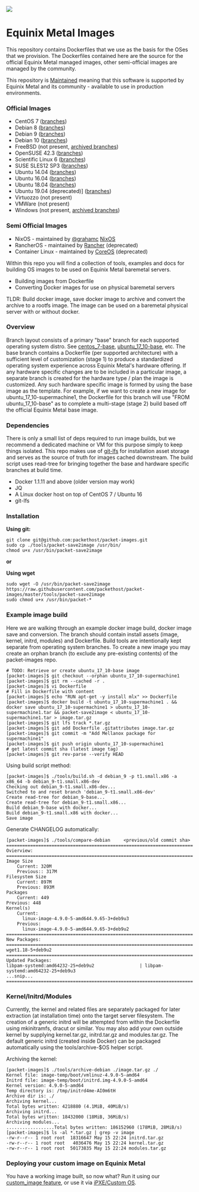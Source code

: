 ![](https://img.shields.io/badge/Stability-Maintained-green.svg)

# Equinix Metal Images

This repository contains Dockerfiles that we use as the basis for the OSes that we provision. The Dockerfiles contained here are the source for the official Equinix Metal managed images, other semi-official images are managed by the community.

This repository is [Maintained](https://github.com/packethost/standards/blob/master/maintained-statement.md) meaning that this software is supported by Equinix Metal and its community - available to use in production environments.

### Official Images
- CentOS 7 ([branches](https://github.com/packethost/packet-images/branches/all?query=centos7-))
- Debian 8 ([branches](https://github.com/packethost/packet-images/branches/all?query=debian8-))
- Debian 9 ([branches](https://github.com/packethost/packet-images/branches/all?query=debian9-))
- Debian 10 ([branches](https://github.com/packethost/packet-images/branches/all?query=debian10-))
- FreeBSD (not present, [archived branches](https://github.com/packethost/packet-images/branches/all?query=freebsd))
- OpenSUSE 42.3 ([branches](https://github.com/packethost/packet-images/branches/all?query=opensuse))
- Scientific Linux 6 ([branches](https://github.com/packethost/packet-images/branches/all?query=scientific))
- SUSE SLES12 SP3 ([branches](https://github.com/packethost/packet-images/branches/all?query=suse_sles))
- Ubuntu 14.04 ([branches](https://github.com/packethost/packet-images/branches/all?query=ubuntu_14_04))
- Ubuntu 16.04 ([branches](https://github.com/packethost/packet-images/branches/all?query=ubuntu_16_04))
- Ubuntu 18.04 ([branches](https://github.com/packethost/packet-images/branches/all?query=ubuntu_18_04))
- Ubuntu 19.04 (deprecated)] ([branches](https://github.com/packethost/packet-images/branches/all?query=ubuntu_19_04))
- Virtuozzo (not present)
- VMWare (not present)
- Windows (not present, [archived branches](https://github.com/packethost/packet-images/branches/all?query=windows))

### Semi Official Images
- NixOS - maintained by [@grahamc](https://github.com/grahamc) [NixOS](https://github.com/grahamc/packet-provision-nixos-ipxe)
- RancherOS - maintained by [Rancher](https://github.com/rancher) (deprecated)
- Container Linux - maintained by [CoreOS](https://github.com/coreos) (deprecated)


Within this repo you will find a collection of tools, examples and docs for building OS images to be used on Equinix Metal baremetal servers.

  - Building images from Dockerfile
  - Converting Docker images for use on physical baremetal servers

TLDR:  Build docker image, save docker image to archive and convert the archive to a rootfs
image. The image can be used on a baremetal physical server with or without docker.

### Overview
Branch layout consists of a primary "base" branch for each supported operating system distro. See [centos\_7-base](https://github.com/packethost/packet-images/blob/centos_7-base/x86_64/Dockerfile), [ubuntu\_17\_10-base](https://github.com/packethost/packet-images/blob/ubuntu_17_10-base/x86_64/Dockerfile), etc. The base branch contains a Dockerfile (per supported architecture) with a sufficient level of customization (stage 1) to produce a standardized operating system experience across Equinix Metal's hardware offering. If any hardware specific changes are to be included in a particular image, a separate branch is created for the hardware type / plan the image is customized. Any such hardware specific image is formed by using the base image as the template. For example, if we want to create a new image for ubuntu_17_10-supermachine1, the Dockerfile for this branch will use "FROM ubuntu_17_10-base" as to complete a multi-stage (stage 2) build based off the official Equinix Metal base image.

### Dependencies
There is only a small list of deps required to run image builds, but we recommend a dedicated
machine or VM for this purpose simply to keep things isolated. This repo makes use of [git-lfs](https://git-lfs.github.com/) for installation asset storage and serves as the source of truth for images cached downstream. The build script uses read-tree for bringing together the base and hardware specific branches at build time.

 - Docker 1.1.11 and above (older version may work)
 - JQ
 - A Linux docker host on top of CentOS 7 / Ubuntu 16
 - git-lfs

### Installation
**Using git:**

    git clone git@github.com:packethost/packet-images.git
    sudo cp ./tools/packet-save2image /usr/bin/
    chmod u+x /usr/bin/packet-save2image

**or**

**Using wget**

    sudo wget -O /usr/bin/packet-save2image https://raw.githubusercontent.com/packethost/packet-images/master/tools/packet-save2image
    sudo chmod u+x /usr/bin/packet-*

### Example image build
Here we are walking through an example docker image build, docker image save and conversion.
The branch should contain install assets (image, kernel, initrd, modules) and Dockerfile.
Build tools are intentionally kept separate from operating system branches.
To create a new image you may create an orphan branch (to exclude any pre-existing contents) of the packet-images repo.

    # TODO: Retrieve or create ubuntu_17_10-base image
    [packet-images]$ git checkout --orphan ubuntu_17_10-supermachine1
    [packet-images]$ git rm --cached -r .
    [packet-images]$ vi Dockerfile
    # Fill in Dockerfile with content
    [packet-images]$ echo "RUN apt-get -y install mlx" >> Dockerfile
    [packet-images]$ docker build -t ubuntu_17_10-supermachine1 . && docker save ubuntu_17_10-supermachine1 > ubuntu_17_10-supermachine1.tar && packet-save2image < ubuntu_17_10-supermachine1.tar > image.tar.gz
    [packet-images]$ git lfs track *.tar.gz
    [packet-images]$ git add Dockerfile .gitattributes image.tar.gz
    [packet-images]$ git commit -m "Add Mellanox package for supermachine1"
    [packet-images]$ git push origin ubuntu_17_10-supermachine1
    # get latest commit sha (latest image tag)
    [packet-images]$ git rev-parse --verify HEAD

Using build script method:

    [packet-images]$ ./tools/build.sh -d debian_9 -p t1.small.x86 -a x86_64 -b debian_9-t1.small.x86-dev
    Checking out debian_9-t1.small.x86-dev...
    Switched to and reset branch 'debian_9-t1.small.x86-dev'
    Create read-tree for debian_9-base...
    Create read-tree for debian_9-t1.small.x86...
    Build debian_9-base with docker...
    Build debian_9-t1.small.x86 with docker...
    Save image

Generate CHANGELOG automatically:

    [packet-images]$ ./tools/compare-debian     <previous/old commit sha>
    ======================================================================
    Ovierview:
    ======================================================================
    Image Size
        Current: 320M
        Previous:: 317M
    Filesystem Size
        Current: 897M
        Previous: 893M
    Packages
        Current: 449
    Previous: 448
    Kernel(s)
        Current:
          linux-image-4.9.0-5-amd644.9.65-3+deb9u3
        Previous:
          linux-image-4.9.0-5-amd644.9.65-3+deb9u2
    ======================================================================
    New Packages:
    ======================================================================
    wget1.18-5+deb9u2
    ======================================================================
    Updated Packages:
    libpam-systemd:amd64232-25+deb9u2			      |	libpam-systemd:amd64232-25+deb9u3
    ...snip...
    ======================================================================

### Kernel/Initrd/Modules
Currently, the kernel and related files are separately packaged for later extraction (at installation time) onto the target server filesystem.
The creation of a generic initrd will be attempted from within the Dockerfile using mkinitramfs, dracut or similar.
You may also add your own outside kernel by supplying kernel.tar.gz, initrd.tar.gz and modules.tar.gz.
The default generic initrd (created inside Docker) can be packaged automatically using the tools/archive-$OS helper script.

Archiving the kernel:

    [packet-images]$ ./tools/archive-debian ./image.tar.gz ./
    Kernel file: image-temp/boot/vmlinuz-4.9.0-5-amd64
    Initrd file: image-temp/boot/initrd.img-4.9.0-5-amd64
    Kernel version: 4.9.0-5-amd64
    Temp directory is: /tmp/initrd4me-AI0m6tH
    Archive dir is: ./
    Archiving kernel...
    Total bytes written: 4218880 (4.1MiB, 40MiB/s)
    Archiving initrd...
    Total bytes written: 18432000 (18MiB, 36MiB/s)
    Archiving modules...
    ..................Total bytes written: 186152960 (178MiB, 28MiB/s)
    [packet-images]$ ls -al *.tar.gz | grep -v image
    -rw-r--r-- 1 root root  18316647 May 15 22:24 initrd.tar.gz
    -rw-r--r-- 1 root root   4036476 May 15 22:24 kernel.tar.gz
    -rw-r--r-- 1 root root  50173835 May 15 22:24 modules.tar.gz

### Deploying your custom image on Equinix Metal
You have a working image built, so now what?
Run it using our [custom_image feature](https://metal.equinix.com/developers/docs/operating-systems/custom-images/#deploying-a-custom-image), or use it via [iPXE/Custom OS](https://metal.equinix.com/developers/docs/operating-systems/custom-ipxe/).
